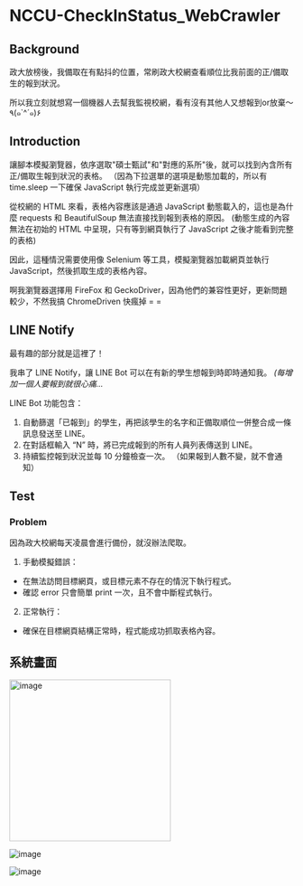 # NCCU-CheckInStatus_WebCrawler
## Background
政大放榜後，我備取在有點抖的位置，常刷政大校網查看順位比我前面的正/備取生的報到狀況。

所以我立刻就想寫一個機器人去幫我監視校網，看有沒有其他人又想報到or放棄～ ٩(๑`^´๑)۶ 

## Introduction
讓腳本模擬瀏覽器，依序選取"碩士甄試"和"對應的系所"後，就可以找到內含所有正/備取生報到狀況的表格。
（因為下拉選單的選項是動態加載的，所以有 time.sleep 一下確保 JavaScript 執行完成並更新選項）

從校網的 HTML 來看，表格內容應該是通過 JavaScript 動態載入的，這也是為什麼 requests 和 BeautifulSoup 無法直接找到報到表格的原因。
(動態生成的內容無法在初始的 HTML 中呈現，只有等到網頁執行了 JavaScript 之後才能看到完整的表格)

因此，這種情況需要使用像 Selenium 等工具，模擬瀏覽器加載網頁並執行 JavaScript，然後抓取生成的表格內容。

啊我瀏覽器選擇用 FireFox 和 GeckoDriver，因為他們的兼容性更好，更新問題較少，不然我搞 ChromeDriven 快瘋掉 = =

##  LINE Notify 
最有趣的部分就是這裡了！

我串了 LINE Notify，讓 LINE Bot 可以在有新的學生想報到時即時通知我。 _(每增加一個人要報到就很心痛..._

LINE Bot 功能包含：
1.	自動篩選「已報到」的學生，再把該學生的名字和正備取順位一併整合成一條訊息發送至 LINE。
2.	在對話框輸入 “N” 時，將已完成報到的所有人員列表傳送到 LINE。
3.	持續監控報到狀況並每 10 分鐘檢查一次。 （如果報到人數不變，就不會通知）

## Test
### Problem
因為政大校網每天凌晨會進行備份，就沒辦法爬取。

1.	手動模擬錯誤：
- 在無法訪問目標網頁，或目標元素不存在的情況下執行程式。
- 確認 error 只會簡單 print 一次，且不會中斷程式執行。
2.	正常執行：
- 確保在目標網頁結構正常時，程式能成功抓取表格內容。


## 系統畫面
<img width="286" alt="image" src="https://github.com/user-attachments/assets/9809febc-7e4d-4f90-8046-b089af7c3fde">

![image](https://github.com/user-attachments/assets/d2e3548b-d0ea-4388-97f3-335987adfc72)

![image](https://github.com/user-attachments/assets/13b5a67f-828f-4f44-a5bd-00d26e6573ef)

